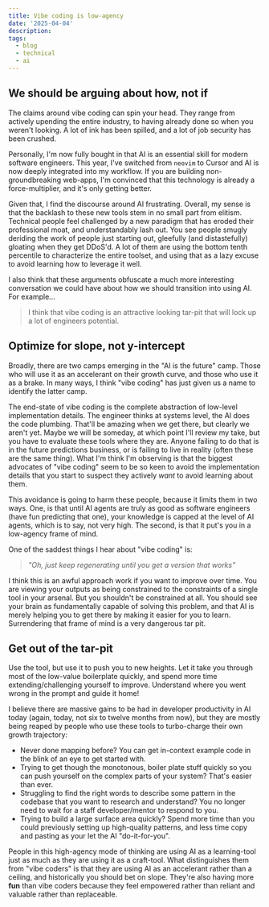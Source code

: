 ```yaml
---
title: Vibe coding is low-agency
date: '2025-04-04'
description:
tags:
  - blog
  - technical
  - ai
---
```


## We should be arguing about how, not if

The claims around vibe coding can spin your head. They range from actively upending the entire industry, to having already done so when you weren't looking. A lot of ink has been spilled, and a lot of job security has been crushed.

Personally, I'm now fully bought in that AI is an essential skill for modern software engineers. This year, I've switched from `neovim` to Cursor and AI is now deeply integrated into my workflow. If you are building non-groundbreaking web-apps, I'm convinced that this technology is already a force-multiplier, and it's only getting better.

Given that, I find the discourse around AI frustrating. Overall, my sense is that the backlash to these new tools stem in no small part from elitism. Technical people feel challenged by a new paradigm that has eroded their professional moat, and understandably lash out. You see people smugly deriding the work of people just starting out, gleefully (and distastefully) gloating when they get DDoS'd. A lot of them are using the bottom tenth percentile to characterize the entire toolset, and using that as a lazy excuse to avoid learning how to leverage it well.

I also think that these arguments obfuscate a much more interesting conversation we could have about how we should transition into using AI. For example...

> I think that vibe coding is an attractive looking tar-pit that will lock up a lot of engineers potential.

## Optimize for slope, not y-intercept

Broadly, there are two camps emerging in the "AI is the future" camp. Those who will use it as an accelerant on their growth curve, and those who use it as a brake. In many ways, I think "vibe coding" has just given us a name to identify the latter camp.

The end-state of vibe coding is the complete abstraction of low-level implementation details. The engineer thinks at systems level, the AI does the code plumbing. That'll be amazing when we get there, but clearly we aren't yet. Maybe we will be someday, at which point I'll review my take, but you have to evaluate these tools where they are. Anyone failing to do that is in the future predictions business, or is failing to live in reality (often these are the same thing). What I'm think I'm observing is that the biggest advocates of "vibe coding" seem to be so keen to avoid the implementation details that you start to suspect they actively _want_ to avoid learning about them.

This avoidance is going to harm these people, because it limits them in two ways. One, is that until AI agents are truly as good as software engineers (have fun predicting that one), your knowledge is capped at the level of AI agents, which is to say, not very high. The second, is that it put's you in a low-agency frame of mind.

One of the saddest things I hear about "vibe coding" is:

> _"Oh, just keep regenerating until you get a version that works"_

I think this is an awful approach work if you want to improve over time. You are viewing your outputs as being constrained to the constraints of a single tool in your arsenal. But you shouldn't be constrained at all. You should see your brain as fundamentally capable of solving this problem, and that AI is merely helping you to get there by making it easier for you to learn. Surrendering that frame of mind is a very dangerous tar pit.

## Get out of the tar-pit

Use the tool, but use it to push you to new heights. Let it take you through most of the low-value boilerplate quickly, and spend more time extending/challenging yourself to improve. Understand where you went wrong in the prompt and guide it home!

I believe there are massive gains to be had in developer productivity in AI today (again, today, not six to twelve months from now), but they are mostly being reaped by people who use these tools to turbo-charge their own growth trajectory:

- Never done mapping before? You can get in-context example code in the blink of an eye to get started with.
- Trying to get though the monotonous, boiler plate stuff quickly so you can push yourself on the complex parts of your system? That's easier than ever.
- Struggling to find the right words to describe some pattern in the codebase that you want to research and understand? You no longer need to wait for a staff developer/mentor to respond to you.
- Trying to build a large surface area quickly? Spend more time than you could previously setting up high-quality patterns, and less time copy and pasting as your let the AI "do-it-for-you".

People in this high-agency mode of thinking are using AI as a learning-tool just as much as they are using it as a craft-tool. What distinguishes them from "vibe coders" is that they are using AI as an accelerant rather than a ceiling, and historically you should bet on slope. They're also having more **fun** than vibe coders because they feel empowered rather than reliant and valuable rather than replaceable.

